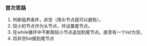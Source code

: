  ### 首次思路
 1. 判断临界条件，非空（用头节点就可以避免）。  
 2. 较小的节点作为头节点，并设置尾节点。  
 3. 在while循环中不断取较小节点追加到尾节点。直至有一个list为空。  
 4. 将非空list接到尾节点  
 
